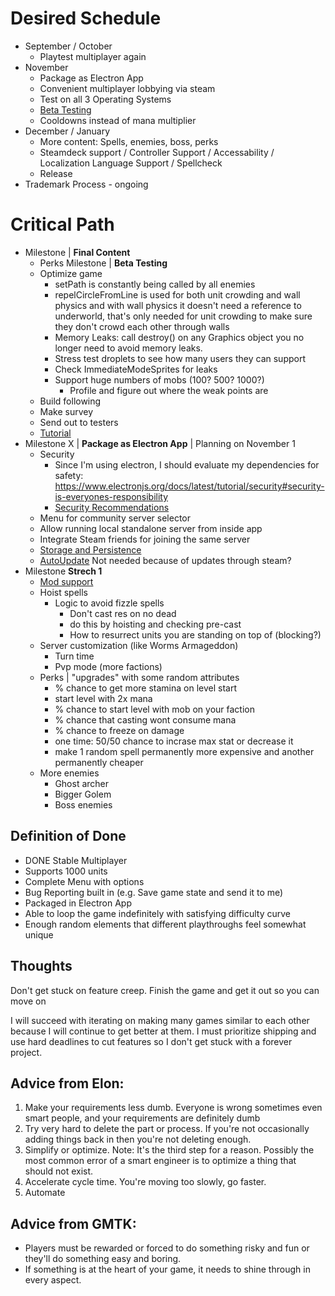 # Desired Schedule
- September / October
    - Playtest multiplayer again
- November
    - Package as Electron App
    - Convenient multiplayer lobbying via steam
    - Test on all 3 Operating Systems
    - [Beta Testing](https://partner.steamgames.com/doc/store/testing)
    - Cooldowns instead of mana multiplier
- December / January
    - More content: Spells, enemies, boss, perks
    - Steamdeck support / Controller Support / Accessability / Localization Language Support / Spellcheck
    - Release
- Trademark Process - ongoing
# Critical Path
- Milestone | **Final Content**
    - Perks
 Milestone | **Beta Testing**
    - Optimize game
        - setPath is constantly being called by all enemies
        - repelCircleFromLine is used for both unit crowding and wall physics and with wall physics it doesn't need a reference to underworld, that's only needed for unit crowding to make sure they don't crowd each other through walls
        - Memory Leaks: call destroy() on any Graphics object you no longer need to avoid memory leaks.
        - Stress test droplets to see how many users they can support
        - Check ImmediateModeSprites for leaks
        - Support huge numbers of mobs (100? 500? 1000?)
            - Profile and figure out where the weak points are
    - Build following
    - Make survey
    - Send out to testers
    - [Tutorial](https://www.youtube.com/watch?v=-GV814cWiAw)
- Milestone X | **Package as Electron App** | Planning on November 1
    - Security
        - Since I'm using electron, I should evaluate my dependencies for safety: https://www.electronjs.org/docs/latest/tutorial/security#security-is-everyones-responsibility
        - [Security Recommendations](https://www.electronjs.org/docs/latest/tutorial/security#checklist-security-recommendations)
    - Menu for community server selector
    - Allow running local standalone server from inside app
    - Integrate Steam friends for joining the same server
    - [Storage and Persistence](https://cameronnokes.com/blog/how-to-store-user-data-in-electron/)
    - [AutoUpdate](https://github.com/vercel/hazel) Not needed because of updates through steam?
- Milestone **Strech 1**
    - [Mod support](https://partner.steamgames.com/doc/features/workshop)
    - Hoist spells
        - Logic to avoid fizzle spells
            - Don't cast res on no dead
            - do this by hoisting and checking pre-cast
            - How to resurrect units you are standing on top of (blocking?)
    - Server customization (like Worms Armageddon)
        - Turn time
        - Pvp mode (more factions)
    - Perks | "upgrades" with some random attributes
        - % chance to get more stamina on level start
        - start level with 2x mana
        - % chance to start level with mob on your faction
        - % chance that casting wont consume mana
        - % chance to freeze on damage
        - one time: 50/50 chance to incrase max stat or decrease it
        - make 1 random spell permanently more expensive and another permanently cheaper
    - More enemies
        - Ghost archer
        - Bigger Golem
        - Boss enemies


## Definition of Done
- DONE Stable Multiplayer
- Supports 1000 units
- Complete Menu with options
- Bug Reporting built in (e.g. Save game state and send it to me)
- Packaged in Electron App
- Able to loop the game indefinitely with satisfying difficulty curve
- Enough random elements that different playthroughs feel somewhat unique

## Thoughts
Don't get stuck on feature creep.  Finish the game and get it out so you can move on

I will succeed with iterating on making many games similar to each other because I will continue to get better at them.  I must prioritize shipping and use hard deadlines to cut features so I don't get stuck with a forever project.

## Advice from Elon:
1. Make your requirements less dumb.  Everyone is wrong sometimes even smart people, and your requirements are definitely dumb
2. Try very hard to delete the part or process.  If you're not occasionally adding things back in then you're not deleting enough.
3. Simplify or optimize.  Note: It's the third step for a reason. Possibly the most common error of a smart engineer is to optimize a thing that should not exist.
4. Accelerate cycle time.  You're moving too slowly, go faster.
5. Automate

## Advice from GMTK:
- Players must be rewarded or forced to do something risky and fun or they'll do something easy and boring.
- If something is at the heart of your game, it needs to shine through in every aspect.
